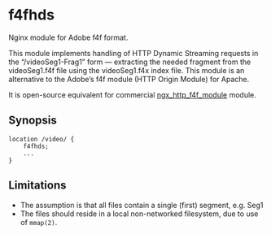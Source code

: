 # f4fhds

Nginx module for Adobe f4f format.

This module implements handling of HTTP Dynamic Streaming requests in
the “/videoSeg1-Frag1” form — extracting the needed fragment from the
videoSeg1.f4f file using the videoSeg1.f4x index file. This module is an
alternative to the Adobe’s f4f module (HTTP Origin Module) for Apache.

It is open-source equivalent for commercial
[ngx\_http\_f4f\_module](http://nginx.org/en/docs/http/ngx_http_f4f_module.html#f4f_buffer_size)
module.

## Synopsis

    location /video/ {
        f4fhds;
        ...
    }

## Limitations

  - The assumption is that all files contain a single (first) segment,
    e.g. Seg1
  - The files should reside in a local non-networked filesystem, due to
    use of `mmap(2)`.